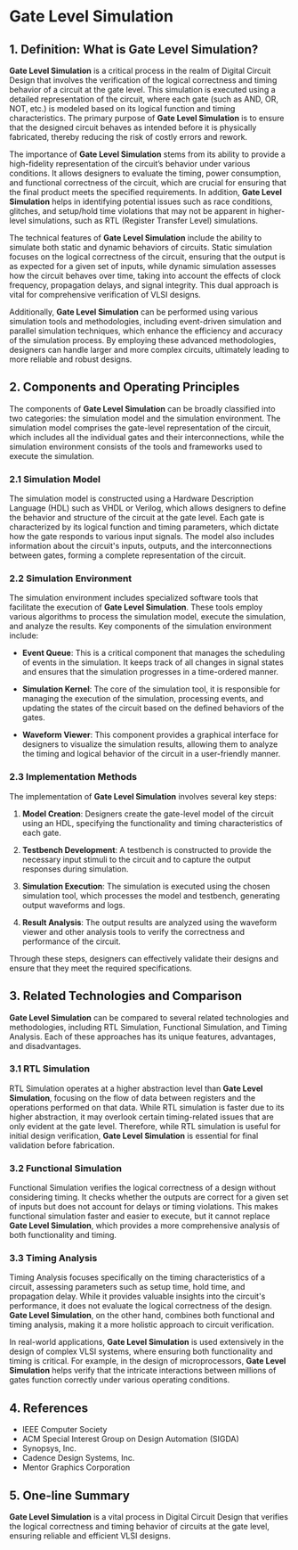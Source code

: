 # Gate Level Simulation

## 1. Definition: What is **Gate Level Simulation**?
**Gate Level Simulation** is a critical process in the realm of Digital Circuit Design that involves the verification of the logical correctness and timing behavior of a circuit at the gate level. This simulation is executed using a detailed representation of the circuit, where each gate (such as AND, OR, NOT, etc.) is modeled based on its logical function and timing characteristics. The primary purpose of **Gate Level Simulation** is to ensure that the designed circuit behaves as intended before it is physically fabricated, thereby reducing the risk of costly errors and rework.

The importance of **Gate Level Simulation** stems from its ability to provide a high-fidelity representation of the circuit’s behavior under various conditions. It allows designers to evaluate the timing, power consumption, and functional correctness of the circuit, which are crucial for ensuring that the final product meets the specified requirements. In addition, **Gate Level Simulation** helps in identifying potential issues such as race conditions, glitches, and setup/hold time violations that may not be apparent in higher-level simulations, such as RTL (Register Transfer Level) simulations.

The technical features of **Gate Level Simulation** include the ability to simulate both static and dynamic behaviors of circuits. Static simulation focuses on the logical correctness of the circuit, ensuring that the output is as expected for a given set of inputs, while dynamic simulation assesses how the circuit behaves over time, taking into account the effects of clock frequency, propagation delays, and signal integrity. This dual approach is vital for comprehensive verification of VLSI designs.

Additionally, **Gate Level Simulation** can be performed using various simulation tools and methodologies, including event-driven simulation and parallel simulation techniques, which enhance the efficiency and accuracy of the simulation process. By employing these advanced methodologies, designers can handle larger and more complex circuits, ultimately leading to more reliable and robust designs.

## 2. Components and Operating Principles
The components of **Gate Level Simulation** can be broadly classified into two categories: the simulation model and the simulation environment. The simulation model comprises the gate-level representation of the circuit, which includes all the individual gates and their interconnections, while the simulation environment consists of the tools and frameworks used to execute the simulation.

### 2.1 Simulation Model
The simulation model is constructed using a Hardware Description Language (HDL) such as VHDL or Verilog, which allows designers to define the behavior and structure of the circuit at the gate level. Each gate is characterized by its logical function and timing parameters, which dictate how the gate responds to various input signals. The model also includes information about the circuit's inputs, outputs, and the interconnections between gates, forming a complete representation of the circuit.

### 2.2 Simulation Environment
The simulation environment includes specialized software tools that facilitate the execution of **Gate Level Simulation**. These tools employ various algorithms to process the simulation model, execute the simulation, and analyze the results. Key components of the simulation environment include:

- **Event Queue**: This is a critical component that manages the scheduling of events in the simulation. It keeps track of all changes in signal states and ensures that the simulation progresses in a time-ordered manner.

- **Simulation Kernel**: The core of the simulation tool, it is responsible for managing the execution of the simulation, processing events, and updating the states of the circuit based on the defined behaviors of the gates.

- **Waveform Viewer**: This component provides a graphical interface for designers to visualize the simulation results, allowing them to analyze the timing and logical behavior of the circuit in a user-friendly manner.

### 2.3 Implementation Methods
The implementation of **Gate Level Simulation** involves several key steps:

1. **Model Creation**: Designers create the gate-level model of the circuit using an HDL, specifying the functionality and timing characteristics of each gate.

2. **Testbench Development**: A testbench is constructed to provide the necessary input stimuli to the circuit and to capture the output responses during simulation.

3. **Simulation Execution**: The simulation is executed using the chosen simulation tool, which processes the model and testbench, generating output waveforms and logs.

4. **Result Analysis**: The output results are analyzed using the waveform viewer and other analysis tools to verify the correctness and performance of the circuit.

Through these steps, designers can effectively validate their designs and ensure that they meet the required specifications.

## 3. Related Technologies and Comparison
**Gate Level Simulation** can be compared to several related technologies and methodologies, including RTL Simulation, Functional Simulation, and Timing Analysis. Each of these approaches has its unique features, advantages, and disadvantages.

### 3.1 RTL Simulation
RTL Simulation operates at a higher abstraction level than **Gate Level Simulation**, focusing on the flow of data between registers and the operations performed on that data. While RTL simulation is faster due to its higher abstraction, it may overlook certain timing-related issues that are only evident at the gate level. Therefore, while RTL simulation is useful for initial design verification, **Gate Level Simulation** is essential for final validation before fabrication.

### 3.2 Functional Simulation
Functional Simulation verifies the logical correctness of a design without considering timing. It checks whether the outputs are correct for a given set of inputs but does not account for delays or timing violations. This makes functional simulation faster and easier to execute, but it cannot replace **Gate Level Simulation**, which provides a more comprehensive analysis of both functionality and timing.

### 3.3 Timing Analysis
Timing Analysis focuses specifically on the timing characteristics of a circuit, assessing parameters such as setup time, hold time, and propagation delay. While it provides valuable insights into the circuit's performance, it does not evaluate the logical correctness of the design. **Gate Level Simulation**, on the other hand, combines both functional and timing analysis, making it a more holistic approach to circuit verification.

In real-world applications, **Gate Level Simulation** is used extensively in the design of complex VLSI systems, where ensuring both functionality and timing is critical. For example, in the design of microprocessors, **Gate Level Simulation** helps verify that the intricate interactions between millions of gates function correctly under various operating conditions.

## 4. References
- IEEE Computer Society
- ACM Special Interest Group on Design Automation (SIGDA)
- Synopsys, Inc.
- Cadence Design Systems, Inc.
- Mentor Graphics Corporation

## 5. One-line Summary
**Gate Level Simulation** is a vital process in Digital Circuit Design that verifies the logical correctness and timing behavior of circuits at the gate level, ensuring reliable and efficient VLSI designs.